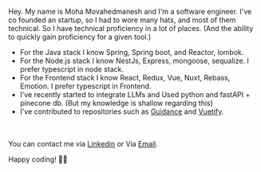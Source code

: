 
Hey. My name is Moha Movahedmanesh and I'm a software engineer.
I've co founded an startup, so I had to wore many hats, and most of them technical. So I have technical proficiency in a lot of places. (And the ability to quickly gain proficiency for a given tool.)
* For the Java stack I know Spring, Spring boot, and Reactor, lombok.
* For the Node.js stack I know NestJs, Express, mongoose, sequalize. I prefer typescript in node stack.
* For the Frontend stack I know React, Redux, Vue, Nuxt, Rebass, Emotion. I prefer typescript in Frontend. 
* I've recently started to integrate LLMs and Used python and fastAPI + pinecone db. (But my knowledge is shallow regarding this)
* I've contributed to repositories such as [Guidance](https://github.com/guidance-ai/guidance) and [Vuetify](https://github.com/vuetifyjs/vuetify). 

<br></br>
You can contact me via [Linkedin](https://www.linkedin.com/in/mohamova/) or Via [Email](mailto:movahedmnesh@gmail.com).

Happy coding! 🧑‍💻
